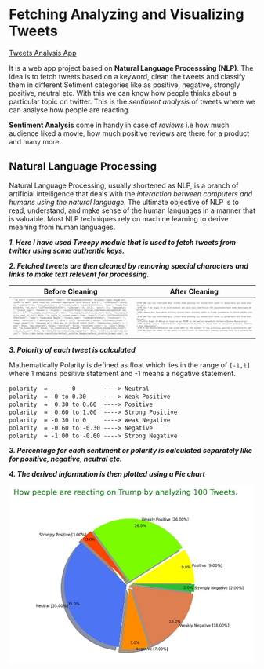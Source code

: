 # Fetching Analyzing and Visualizing Tweets

[Tweets Analysis App](https://tweets--analysis.herokuapp.com/)

It is a web app project based on **Natural Language Processsing (NLP)**. The idea is to fetch tweets based on a keyword, clean the tweets and classify them in different Setiment categories like as positive, negative, strongly positive, neutral etc. With this we can know how people thinks about a particular topic on twitter. This is the *sentiment analysis* of tweets where we can analyse how people are reacting.

**Sentiment Analysis** come in handy in case of *reviews* i.e how much audience liked a movie, how much positive reviews are there for a product and many more.

## Natural Language Processing
Natural Language Processing, usually shortened as NLP, is a branch of artificial intelligence that deals with the *interaction between computers and humans using the natural language.*
The ultimate objective of NLP is to read, understand, and make sense of the human languages in a manner that is valuable.
Most NLP techniques rely on machine learning to derive meaning from human languages.

***1. Here I have used Tweepy module that is used to fetch tweets from twitter using some authentic keys.***

***2. Fetched tweets are then cleaned by removing special characters and links to make text relevent for processing.***


Before Cleaning                                                           |  After Cleaning
:------------------------------------------------------------------------:|:-------------------------:
[<img src="screenshots/dirty.JPG" width="500"/>](screenshots/dirty.JPG)   |  [<img src="screenshots/cleaned.JPG" width="500"/>](screenshots/cleaned.JPG)

***3. Polarity of each tweet is calculated***

Mathematically Polarity is defined as float which lies in the range of ```[-1,1]``` where 1 means positive statement and -1 means a negative statement.
```
polarity  =       0        ----> Neutral
polarity  =  0 to 0.30     ----> Weak Positive
polarity  =  0.30 to 0.60  ----> Positive
polarity  =  0.60 to 1.00  ----> Strong Positive
polarity  = -0.30 to 0     ----> Weak Negative
polarity  = -0.60 to -0.30 ----> Negative
polarity  = -1.00 to -0.60 ----> Strong Negative
```

***3. Percentage for each sentiment or polarity is calculated separately like for positive, negative, neutral etc.***

***4. The derived information is then plotted using a Pie chart***

[<img src="screenshots/pie.JPG" width="500"/>](screenshots/pie.JPG)
